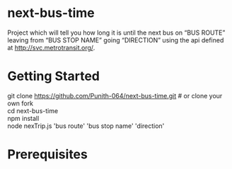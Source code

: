 # next-bus-time
Project which will tell you how long it is until the next bus on “BUS ROUTE” leaving from “BUS STOP NAME” going “DIRECTION” using the api defined at http://svc.metrotransit.org/.

# Getting Started 

git clone https://github.com/Punith-064/next-bus-time.git # or clone your own fork </br>
cd next-bus-time </br>
npm install       </br>
node nexTrip.js 'bus route' 'bus stop name' 'direction' 
  
#  Prerequisites


